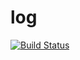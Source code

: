 # log

[![Build Status](https://travis-ci.org/diiegg/log.svg?branch=master)](https://travis-ci.org/diiegg/log)
